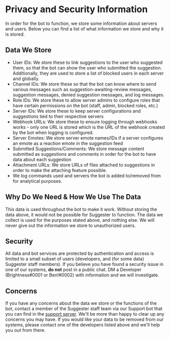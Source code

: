 # Privacy and Security Information
In order for the bot to function, we store some information about servers and users. Below you can find a list of what information we store and why it is stored.

## Data We Store
- User IDs: We store these to link suggestions to the user who suggested them, so that the bot can show the user who submitted the suggestion. Additionally, they are used to store a list of blocked users in each server and globally.
- Channel IDs: We store these so that the bot can know where to send various messages such as suggestion-awaiting-review messages, suggestion messages, denied suggestion messages, and log messages.
- Role IDs: We store these to allow server admins to configure roles that have certain permissions on the bot (staff, admin, blocked roles, etc.)
- Server IDs: We store these to keep server configurations and suggestions tied to their respective servers
- Webhook URLs: We store these to ensure logging through webhooks works - only one URL is stored which is the URL of the webhook created by the bot when logging is configured.
- Server Emotes: We store server emote names/IDs if a server configures an emote as a reaction emote in the suggestion feed
- Submitted Suggestions/Comments: We store message content submitted as suggestions and comments in order for the bot to have data about each suggestion
- Attachment URLs: We store URLs of files attached to suggestions in order to make the attaching feature possible.
- We log commands used and servers the bot is added to/removed from for analytical purposes.

## Why Do We Need & How We Use The Data
This data is used throughout the bot to make it work. Without storing the data above, it would not be possible for Suggester to function. The data we collect is used for the purposes stated above, and nothing else. We will never give out the information we store to unauthorized users.
 
## Security
All data and bot services are protected by authentication and access is limited to a small subset of users (developers, and (for some data) Suggester staff members). If you believe you have found a security issue in one of our systems, **do not** post in a public chat. DM a Developer (Brightness#0001 or Ben!#0002) with information and we will investigate.

## Concerns
If you have any concerns about the data we store or the functions of the bot, contact a member of the Suggester staff team via our Support bot that you can find in the [support server](https://discord.gg/G5pEdUp). 
We'll be more than happy to clear up any concerns you may have.
If you would like your data to be removed from our systems, please contact one of the developers listed above and we'll help you out from there.
